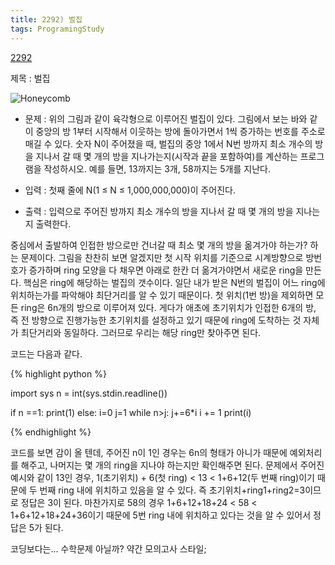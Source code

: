 ```yaml
---
title: 2292) 벌집
tags: ProgramingStudy
---
```


[2292](https://www.acmicpc.net/problem/2292)


제목 : 벌집



![Honeycomb](https://www.acmicpc.net/JudgeOnline/upload/201009/3(2).png)

- 문제 : 위의 그림과 같이 육각형으로 이루어진 벌집이 있다. 그림에서 보는 바와 같이 중앙의 방 1부터 시작해서 이웃하는 방에 돌아가면서 1씩 증가하는 번호를 주소로 매길 수 있다. 숫자 N이 주어졌을 때, 벌집의 중앙 1에서 N번 방까지 최소 개수의 방을 지나서 갈 때 몇 개의 방을 지나가는지(시작과 끝을 포함하여)를 계산하는 프로그램을 작성하시오. 예를 들면, 13까지는 3개, 58까지는 5개를 지난다.

- 입력 : 첫째 줄에 N(1 ≤ N ≤ 1,000,000,000)이 주어진다.
- 출력 : 입력으로 주어진 방까지 최소 개수의 방을 지나서 갈 때 몇 개의 방을 지나는지 출력한다.

중심에서 출발하여 인접한 방으로만 건너갈 때 최소 몇 개의 방을 옮겨가야 하는가? 하는 문제이다. 그림을 찬찬히 보면 알겠지만 첫 시작 위치를 기준으로 시계방향으로 방번호가 증가하며 ring 모양을 다 채우면 아래로 한칸 더 옮겨가야면서 새로운 ring을 만든다.
핵심은 ring에 해당하는 벌집의 갯수이다. 일단 내가 받은 N번의 벌집이 어느 ring에 위치하는가를 파악해야 최단거리를 알 수 있기 때문이다.
첫 위치(1번 방)을 제외하면 모든 ring은 6n개의 방으로 이루어져 있다. 게다가 애초에 초기위치가 인접한 6개의 방, 즉 전 방향으로 진행가능한 초기위치를 설정하고 있기 때문에 ring에 도착하는 것 자체가 최단거리와 동일하다.
그러므로 우리는 해당 ring만 찾아주면 된다.



코드는 다음과 같다.

{% highlight python %}

import sys
n = int(sys.stdin.readline())

if n ==1:
    print(1)
else:
    i=0
    j=1
    while n>j:
        j+=6*i
        i += 1
    print(i)


{% endhighlight %}


코드를 보면 감이 올 텐데, 주어진 n이 1인 경우는 6n의 형태가 아니가 때문에 예외처리를 해주고, 나머지는 몇 개의 ring을 지나야 하는지만 확인해주면 된다.
문제에서 주어진 예시와 같이 13인 경우, 1(초기위치) + 6(첫 ring) < 13 < 1+6+12(두 번째 ring)이기 때문에 두 번째 ring 내에 위치하고 있음을 알 수 있다.
즉 초기위치+ring1+ring2=3이므로 정답은 3이 된다.
마찬가지로 58의 경우 1+6+12+18+24 < 58 < 1+6+12+18+24+36이기 때문에 5번 ring 내에 위치하고 있다는 것을 알 수 있어서 정답은 5가 된다.

코딩보다는... 수학문제 아닐까? 약간 모의고사 스타일;










